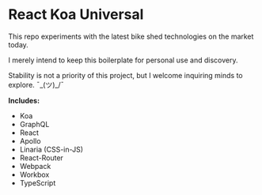 # React Koa Universal

This repo experiments with the latest bike shed technologies on the market today.

I merely intend to keep this boilerplate for personal use and discovery.

Stability is not a priority of this project, but I welcome inquiring minds to explore. ¯\_(ツ)_/¯

**Includes:**
- Koa
- GraphQL
- React
- Apollo
- Linaria (CSS-in-JS)
- React-Router
- Webpack
- Workbox
- TypeScript
